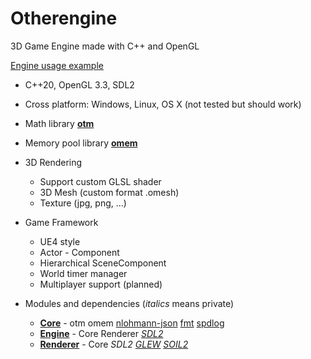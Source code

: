# Otherengine

3D Game Engine made with C++ and OpenGL

[Engine usage example](https://github.com/Othereum/Otherengine-TestGame)

* C++20, OpenGL 3.3, SDL2

* Cross platform: Windows, Linux, OS X (not tested but should work)

* Math library [**otm**](https://github.com/Othereum/otm)

* Memory pool library [**omem**](https://github.com/Othereum/omem)

* 3D Rendering
  * Support custom GLSL shader
  * 3D Mesh (custom format .omesh)
  * Texture (jpg, png, ...)

* Game Framework
  * UE4 style
  * Actor - Component
  * Hierarchical SceneComponent
  * World timer manager
  * Multiplayer support (planned)

* Modules and dependencies (*italics* means private)
  * [**Core**](https://github.com/Othereum/Otherengine/tree/buildable/Source/Runtime/Core) - otm omem [nlohmann-json](https://github.com/nlohmann/json) [fmt](https://github.com/fmtlib/fmt) [spdlog](https://github.com/gabime/spdlog)
  * [**Engine**](https://github.com/Othereum/Otherengine/tree/buildable/Source/Runtime/Engine) - Core Renderer [*SDL2*](https://www.libsdl.org/download-2.0.php)
  * [**Renderer**](https://github.com/Othereum/Otherengine/tree/buildable/Source/Runtime/Renderer) - Core *SDL2* [*GLEW*](https://github.com/nigels-com/glew) [*SOIL2*](https://github.com/SpartanJ/SOIL2)
